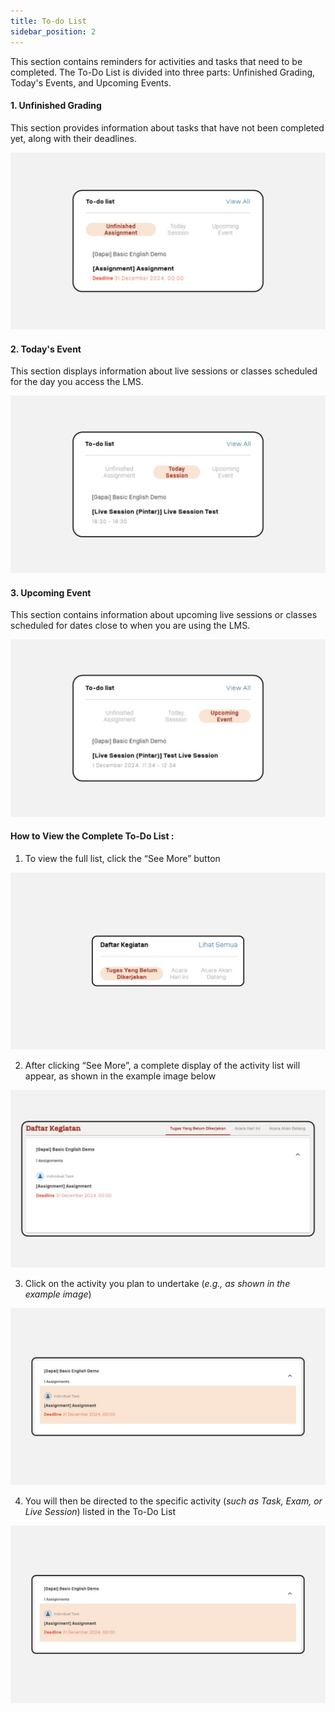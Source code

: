 ```yaml
---
title: To-do List
sidebar_position: 2
---
```

This section contains reminders for activities and tasks that need to be completed. The To-Do List is divided into three parts: Unfinished Grading, Today's Events, and Upcoming Events.

#### 1. Unfinished Grading

This section provides information about tasks that have not been completed yet, along with their deadlines.

![](/img/unfinished-assignment.jpg)

#### 2. Today's Event

This section displays information about live sessions or classes scheduled for the day you access the LMS.

![](/img/todays-session.jpg)

#### 3. Upcoming Event

This section contains information about upcoming live sessions or classes scheduled for dates close to when you are using the LMS.

![](/img/upcoming-event.jpg)

#### How to View the Complete To-Do List :

1. To view the full list, click the “See More” button

![](/img/to-do-list.jpg)

2. After clicking “See More”, a complete display of the activity list will appear, as shown in the example image below

![](/img/to-do-list-2.jpg)

3. Click on the activity you plan to undertake (*e.g., as shown in the example image*)

![](/img/to-do-list-3.jpg)

4. You will then be directed to the specific activity (*such as Task, Exam, or Live Session*) listed in the To-Do List

![](/img/to-do-list-3.jpg)
